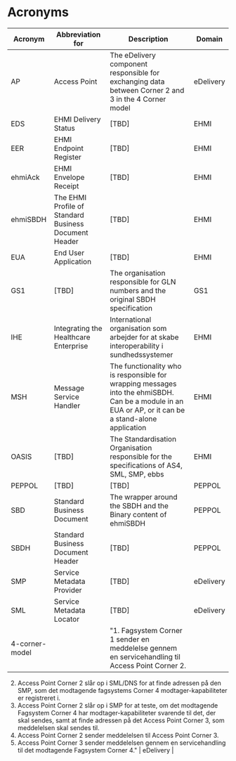 # Acronyms

| Acronym | Abbreviation for | Description | Domain |
| --- | --- | --- | --- |
| AP       | Access Point | The eDelivery component responsible for exchanging data between Corner 2 and 3 in the 4 Corner model | eDelivery |
| EDS      | EHMI Delivery Status | [TBD] | EHMI |
| EER      | EHMI Endpoint Register | [TBD] | EHMI |
| ehmiAck  | EHMI Envelope Receipt | [TBD] | EHMI |
| ehmiSBDH | The EHMI Profile of Standard Business Document Header | [TBD] | EHMI |
| EUA      | End User Application | [TBD] | EHMI |
| GS1      | [TBD] | The organisation responsible for GLN numbers and the original SBDH specification | GS1 |
| IHE      | Integrating the Healthcare Enterprise | International organisation som arbejder for at skabe interoperability i sundhedssystemer | EHMI |
| MSH      | Message Service Handler | The functionality who is responsible for wrapping messages into the ehmiSBDH. Can be a module in an EUA or AP, or it can be a stand-alone application | EHMI |
| OASIS    | [TBD] | The Standardisation Organisation responsible for the specifications of AS4, SML, SMP, ebbs | EHMI |
| PEPPOL   | [TBD] | [TBD] | PEPPOL |
| SBD      | Standard Business Document | The wrapper around the SBDH and the Binary content of ehmiSBDH | PEPPOL |
| SBDH     | Standard Business Document Header | [TBD] | PEPPOL |
| SMP      | Service Metadata Provider | [TBD] | eDelivery |
| SML      | Service Metadata Locator | [TBD] | eDelivery |
| 4-corner-model |   | "1. Fagsystem Corner 1 sender en meddelelse gennem en servicehandling til Access Point Corner 2. 
2. Access Point Corner 2 slår op i SML/DNS for at finde adressen på den SMP, som det modtagende fagsystems Corner 4 modtager-kapabiliteter er registreret i. 
3. Access Point Corner 2 slår op i SMP for at teste, om det modtagende Fagsystem Corner 4 har modtager-kapabiliteter svarende til det, der skal sendes, samt at finde adressen på det Access Point Corner 3, som meddelelsen skal sendes til. 
4. Access Point Corner 2 sender meddelelsen til Access Point Corner 3. 
5. Access Point Corner 3 sender meddelelsen gennem en servicehandling til det modtagende Fagsystem Corner 4."
 | eDelivery |
 


